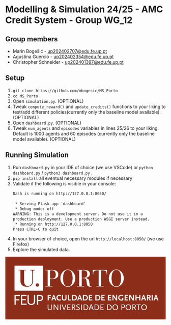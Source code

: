 # Modelling & Simulation 24/25 - AMC Credit System - Group WG_12

## Group members

- Marin Bogešić - <up202402707@edu.fe.up.pt>
- Agustina Guercio - <up202402354@edu.fe.up.pt>
- Christopher Schneider - <up202401397@edu.fe.up.pt>

## Setup

1. `git clone https://github.com/mbogesic/MS_Porto`
2. `cd MS_Porto`
3. Open `simulation.py`.   (OPTIONAL)
4. Tweak `compute_reward()` and `update_credits()` functions to your liking to test/add different policies(currently only the baseline model available).      (OPTIONAL)
5. Open `dashboard.py`.      (OPTIONAL)
6. Tweak `num_agents` and `episodes` variables in lines 25/26 to your liking. Default is 1000 agents and 60 episodes (currently only the baseline model available).    (OPTIONAL)

## Running Simulation
1. Run ```dashboard.py``` in your IDE of choice (we use VSCode) or `python dashboard.py` / `python3 dashboard.py` .
2. `pip install` all eventual necessary modules if necessary
3. Validate if the following is visible in your console:
    ```
    Dash is running on http://127.0.0.1:8050/
    
     * Serving Flask app 'dashboard'
     * Debug mode: off
    WARNING: This is a development server. Do not use it in a production deployment. Use a production WSGI server instead.
     * Running on http://127.0.0.1:8050
    Press CTRL+C to quit
    ```
4. In your browser of choice, open the url `http://localhost:8050/` (we use Firefox)
5. Explore the simulated data.

![FEUP LOGO](FEUP_LOGO.png)
